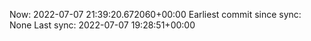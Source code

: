 Now: 2022-07-07 21:39:20.672060+00:00 Earliest commit since sync: None Last sync: 2022-07-07 19:28:51+00:00
